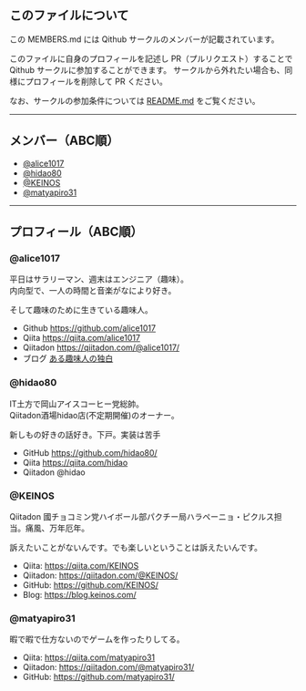 ## このファイルについて

この MEMBERS.md には Qithub サークルのメンバーが記載されています。

このファイルに自身のプロフィールを記述し PR（プルリクエスト）することで Qithub サークルに参加することができます。
サークルから外れたい場合も、同様にプロフィールを削除して PR ください。

なお、サークルの参加条件については [README.md](https://github.com/Qithub-BOT/Qithub-ORG#%E5%85%A5%E9%83%A8%E6%96%B9%E6%B3%95) をご覧ください。

---

## メンバー（ABC順）

- [@alice1017](https://github.com/alice1017)
- [@hidao80](https://github.com/hidao80)
- [@KEINOS](https://github.com/KEINOS)
- [@matyapiro31](//github.com/matyapiro31)

---

## プロフィール（ABC順）

### @alice1017

平日はサラリーマン、週末はエンジニア（趣味）。  
内向型で、一人の時間と音楽がなにより好き。

そして趣味のために生きている趣味人。

- Github <https://github.com/alice1017>
- Qiita <https://qiita.com/alice1017>
- Qiitadon <https://qiitadon.com/@alice1017/>
- ブログ [ある趣味人の独白](http://alice1017.info/)


### @hidao80

IT土方で岡山アイスコーヒー党総帥。  
Qiitadon酒場hidao店(不定期開催)のオーナー。

新しもの好きの話好き。下戸。実装は苦手

- GitHub <https://github.com/hidao80/> 
- Qiita <https://qiita.com/hidao>
- Qiitadon @hidao

### @KEINOS

Qiitadon 國チョコミン党ハイボール部パクチー局ハラペーニョ・ピクルス担当。痛風、万年厄年。

訴えたいことがないんです。でも楽しいということは訴えたいんです。

- Qiita: https://qiita.com/KEINOS
- Qiitadon: https://qiitadon.com/@KEINOS/
- GitHub: https://github.com/KEINOS/
- Blog: https://blog.keinos.com/

### @matyapiro31

暇で暇で仕方ないのでゲームを作ったりしてる。

- Qiita: https://qiita.com/matyapiro31
- Qiitadon: https://qiitadon.com/@matyapiro31/
- GitHub: https://github.com/matyapiro31/
